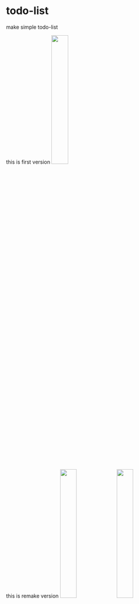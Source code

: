 # todo-list

make simple todo-list

this is first version
<img src="https://user-images.githubusercontent.com/86299528/161548444-dfb4b69e-61fb-45bf-8b87-37749c0c5976.gif" width="30%" height="30%">

this is remake version
<img src = "https://user-images.githubusercontent.com/86299528/163190345-798bcbb7-8f6f-46c0-a781-297499ecb20d.png"   width="30%" height="30%">
<img src = "(https://user-images.githubusercontent.com/86299528/163190315-850b3474-f5d2-4564-a124-6570d2ef7e35.png"   width="30%" height="30%">
